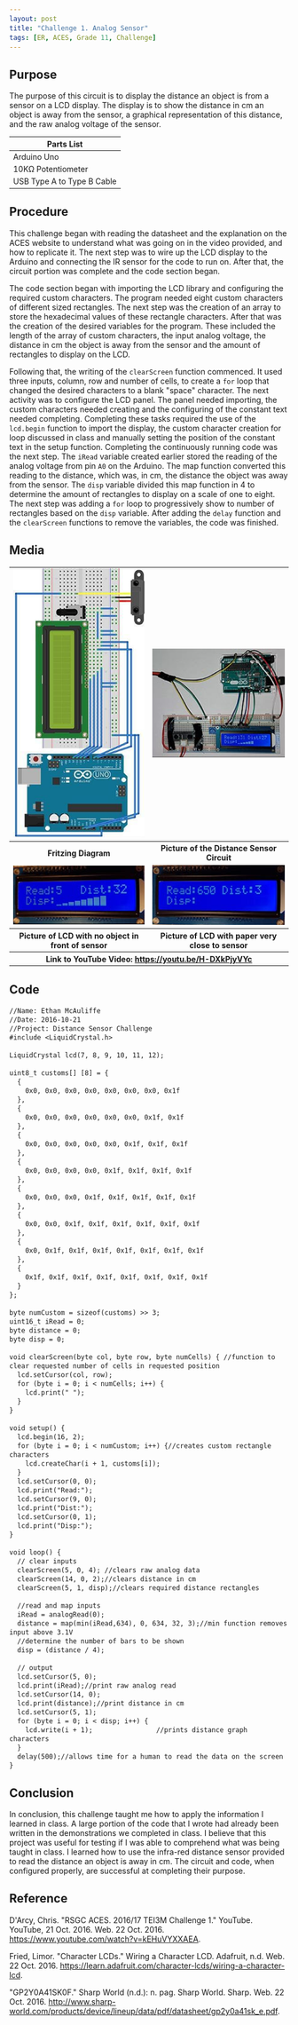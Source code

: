 ```yaml
---
layout: post
title: "Challenge 1. Analog Sensor"
tags: [ER, ACES, Grade 11, Challenge]
---
```

Purpose
-------
The purpose of this circuit is to display the distance an object is from a sensor on a LCD display. The display is to show the distance in cm an object is away from the sensor, a graphical representation of this distance, and the raw analog voltage of the sensor.

Parts List|
----------|
Arduino Uno|GP2Y0A41SK0F Infra-Red Distance Sensor with Analog Output
10KΩ Potentiometer|1447-ADA Standard White on Blue LCD 16x2
USB Type A to Type B Cable|


Procedure
---------
This challenge began with reading the datasheet and the explanation on the ACES website to understand what was going on in the video provided, and how to replicate it. The next step was to wire up the LCD display to the Arduino and connecting the IR sensor for the code to run on. After that, the circuit portion was complete and the code section began.

The code section began with importing the LCD library and configuring the required custom characters. The program needed eight custom characters of different sized rectangles. The next step was the creation of an array to store the hexadecimal values of these rectangle characters. After that was the creation of the desired variables for the program. These included the length of the array of custom characters, the input analog voltage, the distance in cm the object is away from the sensor and the amount of rectangles to display on the LCD.

Following that, the writing of the `clearScreen` function commenced. It used three inputs, column, row and number of cells, to create a `for` loop that changed the desired characters to a blank "space" character. The next activity was to configure the LCD panel. The panel needed importing, the custom characters needed creating and the configuring of the constant text needed completing. Completing these tasks required the use of the `lcd.begin` function to import the display, the custom character creation for loop discussed in class and manually setting the position of the constant text in the setup function. Completing the continuously running code was the next step. The `iRead` variable created earlier stored the reading of the analog voltage from pin `A0` on the Arduino. The map function converted this reading to the distance, which was, in cm, the distance the object was away from the sensor. The `disp` variable divided this map function in 4 to determine the amount of rectangles to display on a scale of one to eight. The next step was adding a `for` loop to progressively show to number of rectangles based on the `disp` variable. After adding the `delay` function and the `clearScreen` functions to remove the variables, the code was finished.

Media
-----
<table>
  <tr>
    <td>
      <img src="/assets/img/ER%20Reports/Grade%2011/Challenge%201.%20Analog%20Read/Picture1.png">
    </td>
    <td>
      <img src="/assets/img/ER%20Reports/Grade%2011/Challenge%201.%20Analog%20Read/Picture2.png">
    </td>
  </tr>
  <tr>
    <th>Fritzing Diagram</th>
    <th>Picture of the Distance Sensor Circuit</th>
  </tr>
  <tr>
    <td>
      <img src="/assets/img/ER%20Reports/Grade%2011/Challenge%201.%20Analog%20Read/Picture3.png">
    </td>
    <td>
      <img src="/assets/img/ER%20Reports/Grade%2011/Challenge%201.%20Analog%20Read/Picture4.png">
    </td>
  </tr>
  <tr>
    <th>Picture of LCD with no object in front of sensor</th>
    <th>Picture of LCD with paper very close to sensor</th>
  </tr>
  <tr>
    <th colspan="2">Link to YouTube Video: <a href="https://youtu.be/H-DXkPjyVYc">https://youtu.be/H-DXkPjyVYc</a></th>
  </tr>
</table>

Code
----
```arduino
//Name: Ethan McAuliffe
//Date: 2016-10-21
//Project: Distance Sensor Challenge
#include <LiquidCrystal.h>

LiquidCrystal lcd(7, 8, 9, 10, 11, 12);

uint8_t customs[] [8] = {
  {
    0x0, 0x0, 0x0, 0x0, 0x0, 0x0, 0x0, 0x1f
  },
  {
    0x0, 0x0, 0x0, 0x0, 0x0, 0x0, 0x1f, 0x1f
  },
  {
    0x0, 0x0, 0x0, 0x0, 0x0, 0x1f, 0x1f, 0x1f
  },
  {
    0x0, 0x0, 0x0, 0x0, 0x1f, 0x1f, 0x1f, 0x1f
  },
  {
    0x0, 0x0, 0x0, 0x1f, 0x1f, 0x1f, 0x1f, 0x1f
  },
  {
    0x0, 0x0, 0x1f, 0x1f, 0x1f, 0x1f, 0x1f, 0x1f
  },
  {
    0x0, 0x1f, 0x1f, 0x1f, 0x1f, 0x1f, 0x1f, 0x1f
  },
  {
    0x1f, 0x1f, 0x1f, 0x1f, 0x1f, 0x1f, 0x1f, 0x1f
  }
};

byte numCustom = sizeof(customs) >> 3;
uint16_t iRead = 0;
byte distance = 0;
byte disp = 0;

void clearScreen(byte col, byte row, byte numCells) { //function to clear requested number of cells in requested position
  lcd.setCursor(col, row);
  for (byte i = 0; i < numCells; i++) {
    lcd.print(" ");
  }
}

void setup() {
  lcd.begin(16, 2);
  for (byte i = 0; i < numCustom; i++) {//creates custom rectangle characters
    lcd.createChar(i + 1, customs[i]);
  }
  lcd.setCursor(0, 0);
  lcd.print("Read:");
  lcd.setCursor(9, 0);
  lcd.print("Dist:");
  lcd.setCursor(0, 1);
  lcd.print("Disp:");
}

void loop() {
  // clear inputs
  clearScreen(5, 0, 4); //clears raw analog data
  clearScreen(14, 0, 2);//clears distance in cm
  clearScreen(5, 1, disp);//clears required distance rectangles

  //read and map inputs
  iRead = analogRead(0);
  distance = map(min(iRead,634), 0, 634, 32, 3);//min function removes input above 3.1V
  //determine the number of bars to be shown
  disp = (distance / 4);

  // output
  lcd.setCursor(5, 0);
  lcd.print(iRead);//print raw analog read
  lcd.setCursor(14, 0);
  lcd.print(distance);//print distance in cm
  lcd.setCursor(5, 1);
  for (byte i = 0; i < disp; i++) {
    lcd.write(i + 1);                //prints distance graph characters
  }
  delay(500);//allows time for a human to read the data on the screen
}
```

Conclusion
-----
In conclusion, this challenge taught me how to apply the information I learned in class. A large portion of the code that I wrote had already been written in the demonstrations we completed in class. I believe that this project was useful for testing if I was able to comprehend what was being taught in class. I learned how to use the infra-red distance sensor provided to read the distance an object is away in cm. The circuit and code, when configured properly, are successful at completing their purpose.

Reference
-----
D'Arcy, Chris. "RSGC ACES. 2016/17 TEI3M Challenge 1." YouTube. YouTube, 21 Oct. 2016. Web. 22 Oct. 2016. <https://www.youtube.com/watch?v=kEHuVYXXAEA>.

Fried, Limor. "Character LCDs." Wiring a Character LCD. Adafruit, n.d. Web. 22 Oct. 2016. <https://learn.adafruit.com/character-lcds/wiring-a-character-lcd>.

"GP2Y0A41SK0F." Sharp World (n.d.): n. pag. Sharp World. Sharp. Web. 22 Oct. 2016. <http://www.sharp-world.com/products/device/lineup/data/pdf/datasheet/gp2y0a41sk_e.pdf>.

